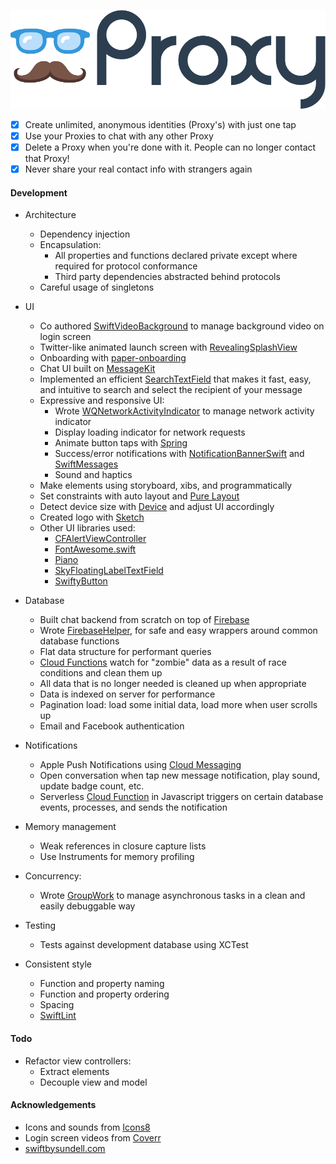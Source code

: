 ![logo](/logo.png)

- [x] Create unlimited, anonymous identities (Proxy's) with just one tap
- [x] Use your Proxies to chat with any other Proxy
- [x] Delete a Proxy when you're done with it. People can no longer contact that Proxy!
- [x] Never share your real contact info with strangers again

#### Development

- Architecture
  - Dependency injection
  - Encapsulation:
    - All properties and functions declared private except where required for protocol conformance
    - Third party dependencies abstracted behind protocols
  - Careful usage of singletons

- UI
  - Co authored [SwiftVideoBackground](https://github.com/dingwilson/SwiftVideoBackground) to manage background video on login screen
  - Twitter-like animated launch screen with [RevealingSplashView](https://github.com/PiXeL16/RevealingSplashView)
  - Onboarding with [paper-onboarding](https://github.com/Ramotion/paper-onboarding)
  - Chat UI built on [MessageKit](https://cocoapods.org/pods/MessageKit)
  - Implemented an efficient [SearchTextField](https://github.com/apasccon/SearchTextField) that makes it fast, easy, and intuitive to search and select the recipient of your message
  - Expressive and responsive UI:
    - Wrote [WQNetworkActivityIndicator](https://github.com/quanvo87/WQNetworkActivityIndicator) to manage network activity indicator
    - Display loading indicator for network requests
    - Animate button taps with [Spring](https://cocoapods.org/pods/Spring)
    - Success/error notifications with [NotificationBannerSwift](https://github.com/Daltron/NotificationBanner) and [SwiftMessages](https://github.com/SwiftKickMobile/SwiftMessages)
    - Sound and haptics
  - Make elements using storyboard, xibs, and programmatically
  - Set constraints with auto layout and [Pure Layout](https://github.com/PureLayout/PureLayout)
  - Detect device size with [Device](https://github.com/Ekhoo/Device) and adjust UI accordingly
  - Created logo with [Sketch](https://www.sketchapp.com/)
  - Other UI libraries used:
    - [CFAlertViewController](https://github.com/Codigami/CFAlertViewController)
    - [FontAwesome.swift](https://github.com/thii/FontAwesome.swift)
    - [Piano](https://github.com/saoudrizwan/Piano)
    - [SkyFloatingLabelTextField](https://github.com/Skyscanner/SkyFloatingLabelTextField)
    - [SwiftyButton](https://github.com/TakeScoop/SwiftyButton)

- Database
  - Built chat backend from scratch on top of [Firebase](https://firebase.google.com/)
  - Wrote [FirebaseHelper](https://github.com/quanvo87/FirebaseHelper), for safe and easy wrappers around common database functions
  - Flat data structure for performant queries
  - [Cloud Functions](https://firebase.google.com/docs/functions/) watch for "zombie" data as a result of race conditions and clean them up
  - All data that is no longer needed is cleaned up when appropriate
  - Data is indexed on server for performance
  - Pagination load: load some initial data, load more when user scrolls up
  - Email and Facebook authentication

- Notifications
  - Apple Push Notifications using [Cloud Messaging](https://firebase.google.com/docs/cloud-messaging/)
  - Open conversation when tap new message notification, play sound, update badge count, etc.
  - Serverless [Cloud Function](https://firebase.google.com/docs/functions/) in Javascript triggers on certain database events, processes, and sends the notification

- Memory management
  - Weak references in closure capture lists
  - Use Instruments for memory profiling

- Concurrency:
  - Wrote [GroupWork](https://github.com/quanvo87/GroupWork) to manage asynchronous tasks in a clean and easily debuggable way

- Testing
  - Tests against development database using XCTest

- Consistent style
  - Function and property naming
  - Function and property ordering
  - Spacing
  - [SwiftLint](https://github.com/realm/SwiftLint)

#### Todo

- Refactor view controllers:
  - Extract elements
  - Decouple view and model

#### Acknowledgements

- Icons and sounds from [Icons8](https://icons8.com/)
- Login screen videos from [Coverr](http://coverr.co/)
- [swiftbysundell.com](https://www.swiftbysundell.com/)
